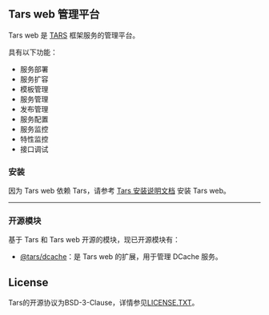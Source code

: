 ## Tars web 管理平台
 
 Tars web 是 [TARS](https://github.com/TarsCloud/Tars) 框架服务的管理平台。
 
 具有以下功能：
 * 服务部署
 * 服务扩容
 * 模板管理
 * 服务管理
 * 发布管理
 * 服务配置
 * 服务监控
 * 特性监控
 * 接口调试
 
### 安装
因为 Tars web 依赖 Tars，请参考 [Tars 安装说明文档](https://github.com/TarsCloud/Tars/blob/master/Install.zh.md) 安装 Tars web。


----------------------------------------------------------------------
### 开源模块
基于 Tars 和 Tars web 开源的模块，现已开源模块有：
* [@tars/dcache]()：是 Tars web 的扩展，用于管理 DCache 服务。


## License
Tars的开源协议为BSD-3-Clause，详情参见[LICENSE.TXT](https://github.com/TarsCloud/Tars/blob/master/LICENSE.TXT)。

